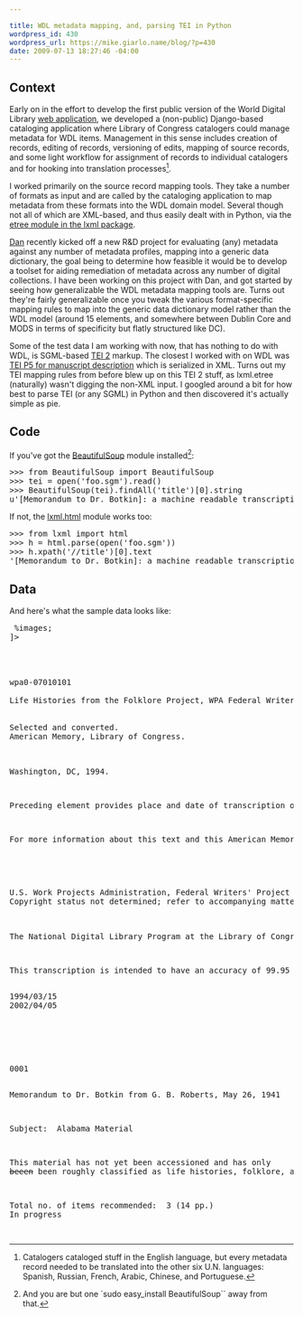 ```yaml
---

title: WDL metadata mapping, and, parsing TEI in Python
wordpress_id: 430
wordpress_url: https://mike.giarlo.name/blog/?p=430
date: 2009-07-13 18:27:46 -04:00
---
```

<h2>Context</h2>

Early on in the effort to develop the first public version of the World Digital Library <a href="http://www.wdl.org/">web application</a>, we developed a (non-public) Django-based cataloging application where Library of Congress catalogers could manage metadata for WDL items.  Management in this sense includes creation of records, editing of records, versioning of edits, mapping of source records, and some light workflow for assignment of records to individual catalogers and for hooking into translation processes[^1].

I worked primarily on the source record mapping tools.  They take a number of formats as input and are called by the cataloging application to map metadata from these formats into the WDL domain model.  Several though not all of which are XML-based, and thus easily dealt with in Python, via the <a href="http://codespeak.net/lxml/api.html">etree module in the lxml package</a>.

<a href="http://onebiglibrary.net/">Dan</a> recently kicked off a new R&D project for evaluating (any) metadata against any number of metadata profiles, mapping into a generic data dictionary, the goal being to determine how feasible it would be to develop a toolset for aiding remediation of metadata across any number of digital collections.  I have been working on this project with Dan, and got started by seeing how generalizable the WDL metadata mapping tools are.  Turns out they're fairly generalizable once you tweak the various format-specific mapping rules to map into the generic data dictionary model rather than the WDL model (around 15 elements, and somewhere between Dublin Core and MODS in terms of specificity but flatly structured like DC).

Some of the test data I am working with now, that has nothing to do with WDL, is SGML-based <a href="http://quod.lib.umich.edu/t/tei/">TEI 2</a> markup.  The closest I worked with on WDL was <a href="http://www.tei-c.org/release/doc/tei-p5-doc/html/MS.html">TEI P5 for manuscript description</a> which is serialized in XML.  Turns out my TEI mapping rules from before blew up on this TEI 2 stuff, as lxml.etree (naturally) wasn't digging the non-XML input.  I googled around a bit for how best to parse TEI (or any SGML) in Python and then discovered it's actually simple as pie.

<h2>Code</h2>

If you've got the <a href="http://www.crummy.com/software/BeautifulSoup/">BeautifulSoup</a> module installed[^2]:
<pre lang="python">
>>> from BeautifulSoup import BeautifulSoup
>>> tei = open('foo.sgm').read()
>>> BeautifulSoup(tei).findAll('title')[0].string
u'[Memorandum to Dr. Botkin]: a machine readable transcription.'
</pre>

If not, the <a href="http://codespeak.net/lxml/lxmlhtml.html">lxml.html</a> module works too:
<pre lang="python">
>>> from lxml import html
>>> h = html.parse(open('foo.sgm'))
>>> h.xpath('//title')[0].text
'[Memorandum to Dr. Botkin]: a machine readable transcription.'
</pre>

<h2>Data</h2>

And here's what the sample data looks like:
<pre lang="xml">
<!doctype tei2 public "-//Library of Congress - Historical Collections (American Memory)//DTD ammem.dtd//EN"
[
<!entity % images system "07010101.ent"> %images;
]>
<tei2>
<teiheader type="text" date.created="1994/03/15" date.updated="2002/04/05" status="updated" creator="National Digital Library Program
, Library of Congress">
<filedesc>
<titlestmt>
<amid type="aggitemid">wpa0-07010101</amid>
<title>[Memorandum to Dr. Botkin]: a machine readable transcription.</title>
<amcol><amcolname>Life Histories from the Folklore Project, WPA Federal Writers&apos; Project, 1936-1940; American Memory, Library of Congress.</amcolname><amcolid type="aggid"></amcolid>
</amcol>
<respstmt>
<resp>Selected and converted.</resp>
<name>American Memory, Library of Congress.</name>
</respstmt></titlestmt>
<publicationstmt>
<p>Washington, DC, 1994.</p>
<p>Preceding element provides place and date of transcription only.</p>
<p>For more information about this text and this American Memory collection, refer to accompanying matter.</p>
</publicationstmt>
<sourcedesc>
<lccn></lccn>
<sourcecol>U.S. Work Projects Administration, Federal Writers&apos; Project (Folklore Project, Life Histories, 1936-39); Manuscript Division, Library of Congress.</sourcecol>
<copyright>Copyright status not determined; refer to accompanying matter.</copyright></sourcedesc>
</filedesc>
<encodingdesc>
<projectdesc><p>The National Digital Library Program at the Library of Congress makes digitized historical materials available for education and scholarship.</p></projectdesc>
<editorialdecl><p>This transcription is intended to have an accuracy of 99.95 percent or greater and is not intended to reproduce the appearance of the original work.  The accompanying images provide a facsimile of this work and represent the appearance of the original.</p></editorialdecl>
<encodingdate>1994/03/15</encodingdate>
<revdate>2002/04/05</revdate>
</encodingdesc>
</teiheader>
<text type="manuscript">
<body>
<div>
<pageinfo>
<controlpgno entity="I07010101">0001</controlpgno>
<printpgno></printpgno></pageinfo>
<p>Memorandum to Dr. Botkin from G. B. Roberts, May 26, 1941</p>
<p>Subject:  Alabama Material</p>
<p>This material has not yet been accessioned and has only
<del rend="overstrike">beeen</del> been roughly classified as life histories, folklore, and miscellaneous data and copy save in the case of the 2 ex-slave items and the essay on Jesse Owens, each of which was recommended.</p>
<p>Total no. of items recommended:  3 (14 pp.)
<handwritten>In progress</handwritten></p></div></body></text></tei2>
</pre>

[^1]: Catalogers cataloged stuff in the English language, but every metadata record needed to be translated into the other six U.N. languages: Spanish, Russian, French, Arabic, Chinese, and Portuguese.
[^2]: And you are but one `sudo easy_install BeautifulSoup`` away from that.
